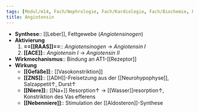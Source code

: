```yaml
---
tags: [Modul/m14, Fach/Nephrologie, Fach/Kardiologie, Fach/Biochemie, Fach/Physiologie, Fach/Biochemie/Hormon]
title: Angiotensin
---
```

- **Synthese**:: [[Leber]], Fettgewebe (*Angiotensinogen*)
- **Aktivierung**
	1. **==[[RAAS]]==**:: *Angiotensinogen* → *Angiotensin I*
	2. **[[ACE]]**:: *Angiotensin I* → *Angiotensin II*
- **Wirkmechanismus**:: Bindung an AT1-[[Rezeptor]]
- **Wirkung**
	- **[[Gefäße]]**:: [[Vasokonstriktion]]
	- **[[ZNS]]**:: [[ADH]]-Freisetzung aus der [[Neurohypophyse]], Salzappetit↑, Durst↑ 
	- **[[Niere]]**:: [[Na+]] Resorption↑ → [[Wasser]]resorption↑, Konstriktion des Vas efferens
	- **[[Nebenniere]]**:: Stimulation der [[Aldosteron]]-Synthese
